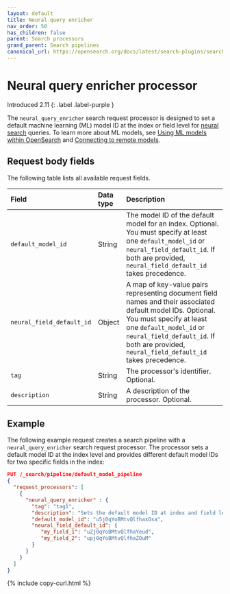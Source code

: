 ```yaml
---
layout: default
title: Neural query enricher
nav_order: 50
has_children: false
parent: Search processors
grand_parent: Search pipelines
canonical_url: https://opensearch.org/docs/latest/search-plugins/search-pipelines/neural-query-enricher/
---
```


# Neural query enricher processor
Introduced 2.11
{: .label .label-purple }

The `neural_query_enricher` search request processor is designed to set a default machine learning (ML) model ID at the index or field level for [neural search]({{site.url}}{{site.baseurl}}/search-plugins/neural-search/) queries. To learn more about ML models, see [Using ML models within OpenSearch]({{site.url}}{{site.baseurl}}/ml-commons-plugin/using-ml-models/) and [Connecting to remote models]({{site.url}}{{site.baseurl}}/ml-commons-plugin/remote-models/index/).

## Request body fields

The following table lists all available request fields.

Field | Data type | Description
:--- | :--- | :---
`default_model_id` | String | The model ID of the default model for an index. Optional. You must specify at least one `default_model_id` or `neural_field_default_id`. If both are provided, `neural_field_default_id` takes precedence.
`neural_field_default_id` | Object | A map of key-value pairs representing document field names and their associated default model IDs. Optional. You must specify at least one `default_model_id` or `neural_field_default_id`. If both are provided, `neural_field_default_id` takes precedence.
`tag` | String | The processor's identifier. Optional.
`description` | String | A description of the processor. Optional.

## Example 

The following example request creates a search pipeline with a `neural_query_enricher` search request processor. The processor sets a default model ID at the index level and provides different default model IDs for two specific fields in the index:

```json
PUT /_search/pipeline/default_model_pipeline 
{
  "request_processors": [
    {
      "neural_query_enricher" : {
        "tag": "tag1",
        "description": "Sets the default model ID at index and field levels",
        "default_model_id": "u5j0qYoBMtvQlfhaxOsa",
        "neural_field_default_id": {
           "my_field_1": "uZj0qYoBMtvQlfhaYeud",
           "my_field_2": "upj0qYoBMtvQlfhaZOuM"
        }
      }
    }
  ]
}
```
{% include copy-curl.html %}
